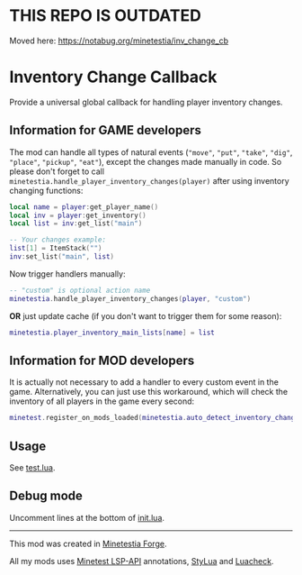 # THIS REPO IS OUTDATED
Moved here: <https://notabug.org/minetestia/inv_change_cb>

# Inventory Change Callback

Provide a universal global callback for handling player inventory changes.

## Information for GAME developers

The mod can handle all types of natural events (`"move"`, `"put"`, `"take"`,
`"dig"`, `"place"`, `"pickup"`, `"eat"`), except the changes made manually in
code. So please don't forget to call
`minetestia.handle_player_inventory_changes(player)` after using inventory
changing functions:

```lua
local name = player:get_player_name()
local inv = player:get_inventory()
local list = inv:get_list("main")

-- Your changes example:
list[1] = ItemStack("")
inv:set_list("main", list)
```

Now trigger handlers manually:

```lua
-- "custom" is optional action name
minetestia.handle_player_inventory_changes(player, "custom")
```

**OR** just update cache (if you don't want to trigger them for some reason):

```lua
minetestia.player_inventory_main_lists[name] = list
```

## Information for MOD developers

It is actually not necessary to add a handler to every custom event in the game.
Alternatively, you can just use this workaround, which will check the inventory
of all players in the game every second:

```lua
minetest.register_on_mods_loaded(minetestia.auto_detect_inventory_changes)
```

## Usage

See [test.lua](test.lua).

## Debug mode

Uncomment lines at the bottom of [init.lua](init.lua).

---

This mod was created in [Minetestia Forge].

All my mods uses [Minetest LSP-API] annotations, [StyLua] and [Luacheck].

[Minetestia Forge]: https://github.com/orgs/minetestia/repositories
[Minetest LSP-API]: https://github.com/minetest-toolkit/minetest-lsp-api
[StyLua]: https://github.com/JohnnyMorganz/StyLua
[Luacheck]: https://github.com/mpeterv/luacheck
